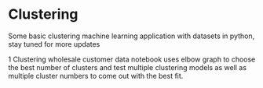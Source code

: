 # Clustering
Some basic clustering machine learning application with datasets in python, stay tuned for more updates

1 Clustering wholesale customer data notebook uses elbow graph to choose the best number of clusters and test multiple clustering models as well as multiple cluster numbers to come out with the best fit. 


